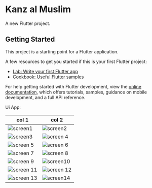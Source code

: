 # Kanz al Muslim

A new Flutter project.

## Getting Started

This project is a starting point for a Flutter application.

A few resources to get you started if this is your first Flutter project:

- [Lab: Write your first Flutter app](https://docs.flutter.dev/get-started/codelab)
- [Cookbook: Useful Flutter samples](https://docs.flutter.dev/cookbook)

For help getting started with Flutter development, view the
[online documentation](https://docs.flutter.dev/), which offers tutorials,
samples, guidance on mobile development, and a full API reference.

Ui App:

| col 1      | col 2      |
|------------|-------------|
| ![screen1](assets/images/Screenshot_20240717_074604.jpg) |![screen2](assets/images/Screenshot_20240717_074557.jpg) |
|![screen3](assets/images/Screenshot_20240717_074548.jpg) | ![screen 4](assets/images/Screenshot_20240717_074543.jpg) |
|![screen 5](assets/images/Screenshot_20240717_074537.jpg) |![screen 6](assets/images/Screenshot_20240717_074526.jpg) |
|![screen 7](assets/images/Screenshot_20240717_074520.jpg)|![screen 8](assets/images/Screenshot_20240717_074507.jpg)|
|![screen 9](assets/images/Screenshot_20240717_074501.jpg)| ![screen10](assets/images/Screenshot_20240717_074457.jpg) |
|![screen 11](assets/images/Screenshot_20240717_074454.jpg)|![screen 12](assets/images/Screenshot_20240717_074451.jpg)|
|![screen 13](assets/images/Screenshot_20240717_074446.jpg)| ![screen14](assets/images/Screenshot_20240717_074442.jpg) |
